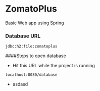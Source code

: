 # ZomatoPlus
Basic Web app using Spring

### Database URL

```
jdbc:h2:file:zomatoplus
```

####Steps to open database

- Hit this URL while the project is running

```
localhost:8080/database
```

- asdasd
